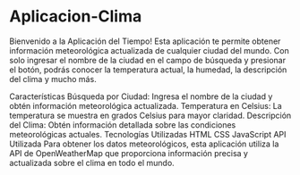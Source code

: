 # Aplicacion-Clima
Bienvenido a la Aplicación del Tiempo! Esta aplicación te permite obtener información meteorológica actualizada de cualquier ciudad del mundo. Con solo ingresar el nombre de la ciudad en el campo de búsqueda y presionar el botón, podrás conocer la temperatura actual, la humedad, la descripción del clima y mucho más.

Características
Búsqueda por Ciudad: Ingresa el nombre de la ciudad y obtén información meteorológica actualizada.
Temperatura en Celsius: La temperatura se muestra en grados Celsius para mayor claridad.
Descripción del Clima: Obtén información detallada sobre las condiciones meteorológicas actuales.
Tecnologías Utilizadas
HTML
CSS
JavaScript
API Utilizada
Para obtener los datos meteorológicos, esta aplicación utiliza la API de OpenWeatherMap que proporciona información precisa y actualizada sobre el clima en todo el mundo.
